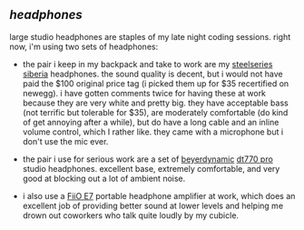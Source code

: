 ___headphones___
----------------

large studio headphones are staples of my late night coding sessions.
right now, i'm using two sets of headphones:

* the pair i keep in my backpack and take to work are my 
[steelseries](http://www.steelseries.com) 
[siberia](http://steelseries.com/us/products/audio/steelseries-siberia-v2)
headphones. the sound quality is decent, but i would not have paid the 
$100 original price tag (i picked them up for $35 recertified on newegg).
i have gotten comments twice for having these at work because they are
very white and pretty big. they have acceptable bass (not terrific but
tolerable for $35), are moderately comfortable (do kind of get annoying
after a while), but do have a long cable and an inline volume control, which
I rather like. they came with a microphone but i don't use the mic ever.

* the pair i use for serious work are a set of 
[beyerdynamic](http://www.beyerdynamic.com) 
[dt770 pro](http://www.beyerdynamic.com/shop/dt-770-pro.html) studio 
headphones. excellent base, extremely comfortable, and very good at blocking
out a lot of ambient noise. 

* i also use a [FiiO E7](http://www.fiio.com.cn/product/index.aspx?ID=28&MenuID=020301)
portable headphone amplifier at work, which does an excellent job of
providing better sound at lower levels and helping me drown out coworkers
who talk quite loudly by my cubicle.
